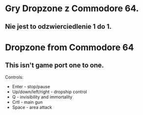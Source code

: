 # Gry Dropzone z Commodore 64.
## Nie jest to odzwierciedlenie 1 do 1.

# Dropzone from Commodore 64
## This isn't game port one to one.

Controls:
* Enter - stop/pause
* Up/down/left/right - dropship control
* Q - invisibility and immortality
* Crtl - main gun
* Space - area attack

